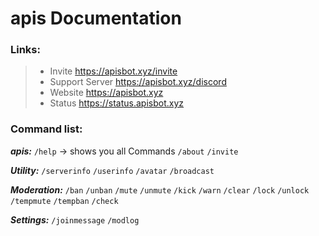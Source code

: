 # apis Documentation

### Links:
> - Invite https://apisbot.xyz/invite
> - Support Server https://apisbot.xyz/discord
> - Website https://apisbot.xyz
> - Status https://status.apisbot.xyz 

### Command list:
***apis:***
`/help` -> shows you all Commands
`/about`
`/invite`

***Utility:***
`/serverinfo`
`/userinfo`
`/avatar`
`/broadcast`

***Moderation:***
`/ban`
`/unban`
`/mute`
`/unmute`
`/kick`
`/warn`
`/clear`
`/lock`
`/unlock`
`/tempmute`
`/tempban`
`/check`

***Settings:***
`/joinmessage`
`/modlog`
